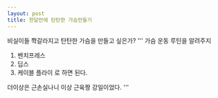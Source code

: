 ```yaml
---
layout: post
title: 한달만에 탄탄한 가슴만들기
---
```


비실이들 쫙갈라지고 탄탄한 가슴을 만들고 싶은가?
'''
가슴 운동 루틴을 알려주지

1. 벤치프레스
2. 딥스
3. 케이블 플라이
로 하면 된다.

더이상은 근손실나니
이상 근육짱 강일이었다.
'''

